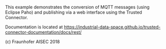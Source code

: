 This example demonstrates the conversion of MQTT messages (using Eclipse Paho)
and publishing via a web interface using the Trusted Connector.

Documentation is located at https://industrial-data-space.github.io/trusted-connector-documentation/docs/rest/

(c) Fraunhofer AISEC 2018